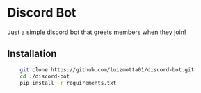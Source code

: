 # Discord Bot

Just a simple discord bot that greets members when they join!

## Installation

```bash
    git clone https://github.com/luizmotta01/discord-bot.git
    cd ./discord-bot
    pip install -r requirements.txt
```
